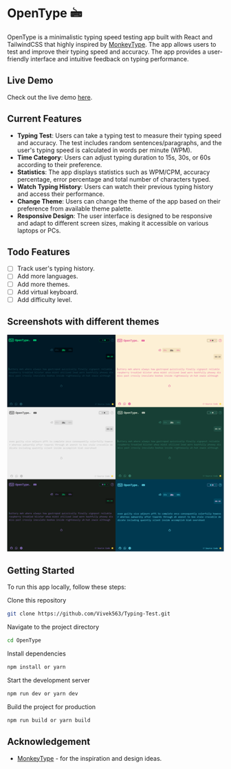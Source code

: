 # OpenType 🖮

OpenType is a minimalistic typing speed testing app built with React and TailwindCSS that highly inspired by [MonkeyType](https://www.monkeytype.com). The app allows users to test and improve their typing speed and accuracy. The app provides a user-friendly interface and intuitive feedback on typing performance.

## Live Demo

Check out the live demo [here](https://typing-test-pearl-two.vercel.app/).

## Current Features

- **Typing Test**: Users can take a typing test to measure their typing speed and accuracy. The test includes random sentences/paragraphs, and the user's typing speed is calculated in words per minute (WPM).
- **Time Category**: Users can adjust typing duration to 15s, 30s, or 60s according to their preference.
- **Statistics**: The app displays statistics such as WPM/CPM, accuracy percentage, error percentage and total number of characters typed.
- **Watch Typing History**: Users can watch their previous typing history and access their performance.
- **Change Theme**: Users can change the theme of the app based on their preference from available theme palette.
- **Responsive Design**: The user interface is designed to be responsive and adapt to different screen sizes, making it accessible on various laptops or PCs.

## Todo Features

- [ ] Track user's typing history.
- [ ] Add more languages.
- [ ] Add more themes.
- [ ] Add virtual keyboard.
- [ ] Add difficulty level.

## Screenshots with different themes

<img width="800" alt="Screen Shot 2022-08-28 at 9 15 36 AM" src="https://github.com/Estifanos12/OpenType/blob/main/screenshots/screenshot-0.png?raw=true">

<br>

## Getting Started

To run this app locally, follow these steps:
<br>

Clone this repository

```bash
git clone https://github.com/Vivek563/Typing-Test.git
```

Navigate to the project directory

```bash
cd OpenType
```

Install dependencies

```bash
npm install or yarn
```

Start the development server

```bash
npm run dev or yarn dev
```

Build the project for production

```bash
npm run build or yarn build
```

## Acknowledgement

- [MonkeyType](https://www.monkeytype.com) - for the inspiration and design ideas.
